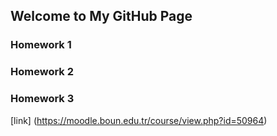 ## Welcome to My GitHub Page



### Homework 1
### Homework 2
### Homework 3

[link] (https://moodle.boun.edu.tr/course/view.php?id=50964)


